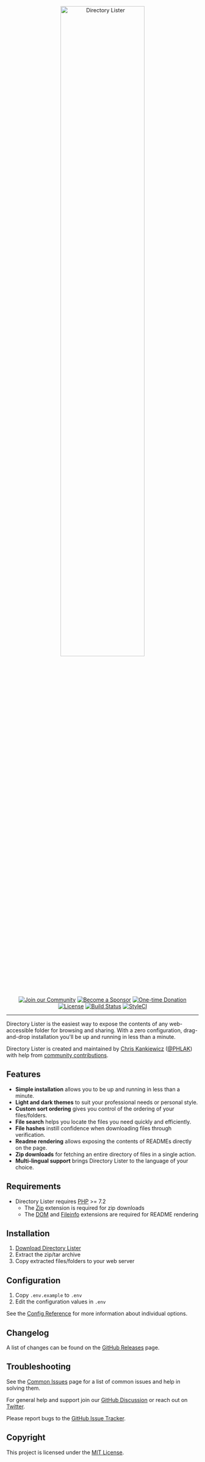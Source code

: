 <p align="center">
    <img src="directory-lister.svg" alt="Directory Lister" width="66%">
</p>

<p align="center">
    <a href="https://github.com/DirectoryLister/DirectoryLister/discussions"><img src="https://img.shields.io/badge/Join_the-Community-7b16ff.svg?style=for-the-badge" alt="Join our Community"></a>
    <a href="https://github.com/users/PHLAK/sponsorship"><img src="https://img.shields.io/badge/Become_a-Sponsor-cc4195.svg?style=for-the-badge" alt="Become a Sponsor"></a>
    <a href="https://paypal.me/ChrisKankiewicz"><img src="https://img.shields.io/badge/Make_a-Donation-006bb6.svg?style=for-the-badge" alt="One-time Donation"></a>
    <br>
    <a href="https://github.com/DirectoryLister/DirectoryLister/blob/master/LICENSE"><img src="https://img.shields.io/github/license/DirectoryLister/DirectoryLister?style=flat-square" alt="License"></a>
    <a href="https://travis-ci.com/DirectoryLister/DirectoryLister"><img src="https://img.shields.io/travis/com/DirectoryLister/DirectoryLister/master?style=flat-square" alt="Build Status"></a>
    <a href="https://styleci.io/repos/1375774"><img src="https://styleci.io/repos/1375774/shield?branch=master" alt="StyleCI"></a>
</p>

---

Directory Lister is the easiest way to expose the contents of any web-accessible
folder for browsing and sharing. With a zero configuration, drag-and-drop
installation you'll be up and running in less than a minute.

Directory Lister is created and maintained by
[Chris Kankiewicz](https://www.chriskankiewicz.com)
([@PHLAK](https://twitter.com/PHLAK)) with help from
[community contributions](https://github.com/DirectoryLister/DirectoryLister/graphs/contributors).

Features
--------

  - **Simple installation** allows you to be up and running in less than a minute.
  - **Light and dark themes** to suit your professional needs or personal style.
  - **Custom sort ordering** gives you control of the ordering of your files/folders.
  - **File search** helps you locate the files you need quickly and efficiently.
  - **File hashes** instill confidence when downloading files through verification.
  - **Readme rendering** allows exposing the contents of READMEs directly on the page.
  - **Zip downloads** for fetching an entire directory of files in a single action.
  - **Multi-lingual support** brings Directory Lister to the language of your choice.

Requirements
------------

  - Directory Lister requires [PHP](https://www.php.net/) >= 7.2
    - The [Zip](https://www.php.net/manual/en/book.zip.php) extension is required for zip downloads
    - The [DOM](https://www.php.net/en/dom) and [Fileinfo](https://www.php.net/manual/en/book.fileinfo.php) extensions are required for README rendering

Installation
------------

  1. [Download Directory Lister](https://www.directorylister.com)
  2. Extract the zip/tar archive
  3. Copy extracted files/folders to your web server

Configuration
-------------

  1. Copy `.env.example` to `.env`
  2. Edit the configuration values in `.env`

See the [Config Reference](https://github.com/DirectoryLister/DirectoryLister/wiki/Config-Reference) for more information about individual options.

Changelog
---------

A list of changes can be found on the [GitHub Releases](https://github.com/DirectoryLister/DirectoryLister/releases) page.

Troubleshooting
---------------

See the [Common Issues](https://github.com/DirectoryLister/DirectoryLister/wiki/Common-Issues) page for a list of common issues and help in solving them.

For general help and support join our [GitHub Discussion](https://github.com/DirectoryLister/DirectoryLister/discussions) or reach out on [Twitter](https://twitter.com/DirectoryLister).

Please report bugs to the [GitHub Issue Tracker](https://github.com/DirectoryLister/DirectoryLister/issues).

Copyright
---------

This project is licensed under the [MIT License](https://github.com/DirectoryLister/DirectoryLister/blob/master/LICENSE).
